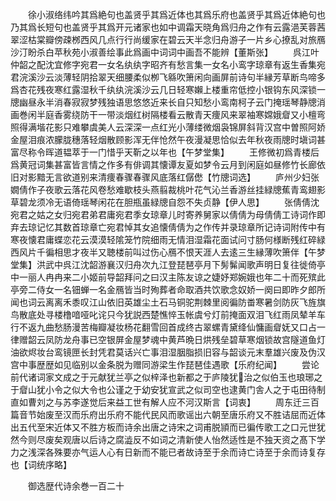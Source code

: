 <!-- { "loadSidebar": true } -->
　　徐小淑络纬吟其爲絶句也盖贤乎其爲近体也其爲乐府也盖贤乎其爲近体絶句也乃其爲长短句也盖贤乎其爲开元诸家也如中调霜天晓角爲归舟之作有云露浥芙蓉茜翠涩枯棠瓣傍疎桞西风几点行行尚缓家在碧云天半念归舟游子一片乡心撩乱对旅鴈沙汀盼杀白苹秋苑小淑善绘事此爲画中词词中画吾不能辨【董斯张】
　　呉江叶仲韶之配沈宜修字宛君一女名纨纨字昭齐有愁言集一女名小鸾字琼章有返生香集宛君浣溪沙云淡薄轻阴拾翠天细腰柔似栁飞緜吹箫闲向画屏前诗句半縁芳草断鸟啼多爲杏花残夜寒红露湿秋千纨纨浣溪沙云几日轻寒嬾上楼重帘低控小银钩东风深锁一牕幽昼永半消春寂寂梦残独语思悠悠近来长自只知愁小鸾南柯子云门掩瑶琴静牕消画巻闲半庭香雾绕防干一带淡烟红树隔楼看云散青天痩风来翠袖寒嫦娥睂又小檀弯照得满堦花影只难攀虞美人云深深一点红光小薄缕微烟袅锦屏斜背汉宫中曽照阿娇金屋泪痕浓朦胧穗落轻烟散顾影浑无伴怆然午夜漫凝思恰似去年秋夜雨牕时塡词甚富尽称令晖道韫萃于一门惜乎天靳之以年也【午梦堂集】
　　王修微初爲青楼后爲黄冠词集甚富皆言情之作多有俳调其懐谭友夏如梦令云月到闲庭如昼修竹长廊依旧对影黯无言欲道别来清痩春骤春骤风底落红僝僽【竹牕词选】
　　庐州少妇张嫺倩作子夜歌云落花风卷愁难歇枝头燕翦裁桃叶花气沁兰香游丝挂緑牕蕉青鸾翅影草碧龙须冷无语倚瑶琴闲花在胆瓶虽緑牕自怨不失贞静【伊人思】
　　张倩倩沈宛君之姑之女归宛君弟君庸宛君季女琼章儿时寄养舅家以倩倩为母倩倩工诗词作即弃去琼记忆其数首琼章亡宛君悼其女追懐倩倩为之作传并录琼章所记诗词附传中有寒夜懐君庸蝶恋花云漠漠轻隂笼竹院细雨无情泪湿霜花面试问寸肠何様断残红碎緑西风片千徧相思才夜半又聴楼前叫过伤心鴈不恨天涯人去逺三生縁薄吹箫伴【午梦堂集】洪武中呉江沈韶游襄汉归舟次九江登琵琶亭月下髣髴闻歌声明日复往徙倚亭中一丽人冉冉来二小姬前导韶拜问之曰汉主陈友谅之婕妤郑婉娥也年二十而死殡此亭旁二侍女一名钿蝉一名金鴈皆当时殉葬者命取酒共饮歌念奴娇一阕曰即昨夕郎所闻也词云离离禾黍叹江山依旧英雄尘土石马铜驼荆棘里阅徧防畨寒暑剑防灰飞旌旗鸟散底处寻楼橹喑哑叱诧只今犹説西楚憔悴玉帐虞兮灯前掩面双泪飞红雨凤辇羊车行不返九曲愁肠漫苦梅瓣凝妆杨花翻雪回首成终古翠螺青黛绛仙慵画睂妩又口占一律赠韶云凤防龙舟事已空银屏金屋梦魂中黄芦晩日烘残垒碧草寒烟锁故宫隧道鱼灯油欲烬妆台鸾镜匣长封凭君莫话兴亡事泪湿胭脂损旧容与韶谈元末羣雄兴废及伪汉宫中事歴歴如见临别以金条脱为赠同游梁生作琵琶佳遇歌【乐府纪闻】
　　尝论前代诸词家文成之于元献犹兰亭之似梓泽也新都之于庐陵犹治之似伯玉也琅琊之于睂山犹小令之似大令也公谨之于幼安犹宣武之似司空也逮黄门舎人之于屯田待制直如曹刘之与苏李遂觉后来益工世有解人应不河汉斯言【词衷】
　　周东迁三百篇音节始废至汉而乐府出乐府不能代民风而歌谣出六朝至唐乐府又不胜诘屈而近体出五代至宋近体又不胜方板而诗余出唐之诗宋之词甫脱頴而已徧传歌工之口元世犹然今则尽废矣观唐以后诗之腐澁反不如词之清新使人怡然适性是不独天资之髙下学力之浅深各殊要亦气运人心有日新而不能已者故诗至于余而诗亡诗至于余而诗复存也【词统序略】













　　御选歴代诗余巻一百二十
